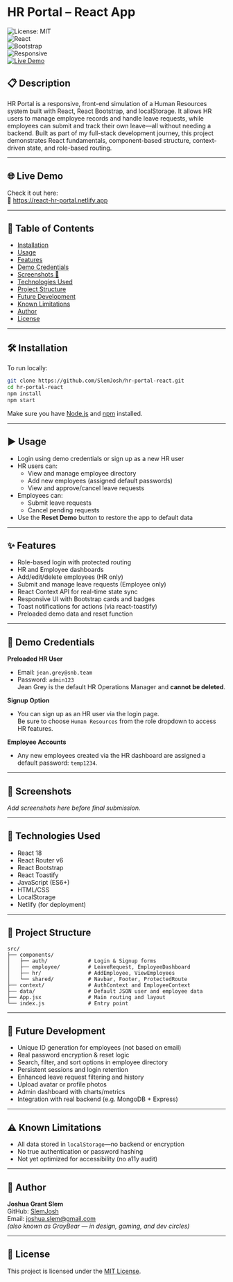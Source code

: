 # HR Portal – React App

![License: MIT](https://img.shields.io/badge/License-MIT-yellow.svg)  
![React](https://img.shields.io/badge/React-18-blue?logo=react)  
![Bootstrap](https://img.shields.io/badge/Bootstrap-5-purple?logo=bootstrap)  
![Responsive](https://img.shields.io/badge/Responsive-Yes-brightgreen)  
[![Live Demo](https://img.shields.io/badge/Live-Demo-green)](https://react-hr-portal.netlify.app)

## 📋 Description

HR Portal is a responsive, front-end simulation of a Human Resources system built with React, React Bootstrap, and localStorage. It allows HR users to manage employee records and handle leave requests, while employees can submit and track their own leave—all without needing a backend. Built as part of my full-stack development journey, this project demonstrates React fundamentals, component-based structure, context-driven state, and role-based routing.

---

## 🌐 Live Demo

Check it out here:  
🔗 https://react-hr-portal.netlify.app

---

## 📂 Table of Contents

- [Installation](#installation)
- [Usage](#usage)
- [Features](#features)
- [Demo Credentials](#demo-credentials)
- [Screenshots 📸](#screenshots-)
- [Technologies Used](#technologies-used)
- [Project Structure](#project-structure)
- [Future Development](#future-development)
- [Known Limitations](#known-limitations)
- [Author](#author)
- [License](#license)

---

## 🛠 Installation

To run locally:

```bash
git clone https://github.com/SlemJosh/hr-portal-react.git
cd hr-portal-react
npm install
npm start
```

Make sure you have [Node.js](https://nodejs.org/) and [npm](https://www.npmjs.com/) installed.

---

## ▶️ Usage

- Login using demo credentials or sign up as a new HR user
- HR users can:
  - View and manage employee directory
  - Add new employees (assigned default passwords)
  - View and approve/cancel leave requests
- Employees can:
  - Submit leave requests
  - Cancel pending requests
- Use the **Reset Demo** button to restore the app to default data

---

## ✨ Features

- Role-based login with protected routing
- HR and Employee dashboards
- Add/edit/delete employees (HR only)
- Submit and manage leave requests (Employee only)
- React Context API for real-time state sync
- Responsive UI with Bootstrap cards and badges
- Toast notifications for actions (via react-toastify)
- Preloaded demo data and reset function

---

## 🔐 Demo Credentials

**Preloaded HR User**  
- Email: `jean.grey@snb.team`  
- Password: `admin123`  
Jean Grey is the default HR Operations Manager and **cannot be deleted**.

**Signup Option**  
- You can sign up as an HR user via the login page.  
  Be sure to choose `Human Resources` from the role dropdown to access HR features.

**Employee Accounts**  
- Any new employees created via the HR dashboard are assigned a default password: `temp1234`.

---

## 📸 Screenshots

_Add screenshots here before final submission._

---

## 🧰 Technologies Used

- React 18  
- React Router v6  
- React Bootstrap  
- React Toastify  
- JavaScript (ES6+)  
- HTML/CSS  
- LocalStorage  
- Netlify (for deployment)

---

## 📁 Project Structure

```
src/
├── components/
│   ├── auth/             # Login & Signup forms
│   ├── employee/         # LeaveRequest, EmployeeDashboard
│   ├── hr/               # AddEmployee, ViewEmployees
│   └── shared/           # Navbar, Footer, ProtectedRoute
├── context/              # AuthContext and EmployeeContext
├── data/                 # Default JSON user and employee data
├── App.jsx               # Main routing and layout
└── index.js              # Entry point
```

---

## 🚧 Future Development

- Unique ID generation for employees (not based on email)
- Real password encryption & reset logic
- Search, filter, and sort options in employee directory
- Persistent sessions and login retention
- Enhanced leave request filtering and history
- Upload avatar or profile photos
- Admin dashboard with charts/metrics
- Integration with real backend (e.g. MongoDB + Express)

---

## ⚠ Known Limitations

- All data stored in `localStorage`—no backend or encryption
- No true authentication or password hashing
- Not yet optimized for accessibility (no a11y audit)

---

## 👤 Author

**Joshua Grant Slem**  
GitHub: [SlemJosh](https://github.com/SlemJosh)  
Email: [joshua.slem@gmail.com](mailto:joshua.slem@gmail.com)  
_(also known as GrayBear — in design, gaming, and dev circles)_

---

## 📄 License

This project is licensed under the [MIT License](https://opensource.org/licenses/MIT).
